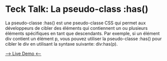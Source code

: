 # Teck Talk: La pseudo-class :has()

La pseudo-classe :has() est une pseudo-classe CSS qui permet aux développeurs de cibler des éléments qui contiennent un ou plusieurs éléments spécifiques en tant que descendants. Par exemple, si un élément div contient un élément p, vous pouvez utiliser la pseudo-classe :has() pour cibler le div en utilisant la syntaxe suivante: div:has(p).

[--> Live Demo <--](https://loaw.github.io/teck-talk-pseudo-class/)
